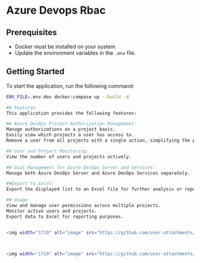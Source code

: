 # Azure Devops Rbac

## Prerequisites
- Docker must be installed on your system.
- Update the environment variables in the `.env` file.

## Getting Started
To start the application, run the following command:
```sh
ENV_FILE=.env.dev docker-compose up --build -d

## Features
This application provides the following features:

## Azure DevOps Project Authorization Management:
Manage authorizations on a project basis.
Easily view which projects a user has access to.
Remove a user from all projects with a single action, simplifying the process when someone leaves the organization.

## User and Project Monitoring:
View the number of users and projects actively.

## Dual Management for Azure DevOps Server and Services:
Manage both Azure DevOps Server and Azure DevOps Services separately.

##Export to Excel:
Export the displayed list to an Excel file for further analysis or reporting.

## Usage
View and manage user permissions across multiple projects.
Monitor active users and projects.
Export data to Excel for reporting purposes.


<img width="1719" alt="image" src="https://github.com/user-attachments/assets/d50133c1-ff39-412a-9aee-1c1c46e61350">



<img width="1719" alt="image" src="https://github.com/user-attachments/assets/6187f430-d63f-4c25-9fde-9e4fbbbb962c">

